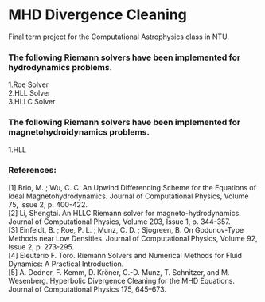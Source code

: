 # MHD Divergence Cleaning
Final term project for the Computational Astrophysics class in NTU. <br />

### The following Riemann solvers have been implemented for hydrodynamics problems. <br />

 1.Roe Solver <br />
 2.HLL Solver <br />
 3.HLLC Solver <br />

### The following Riemann solvers have been implemented for magnetohydroidynamics problems.

 1.HLL <br />









### References:

[1] Brio, M. ; Wu, C. C. An Upwind Differencing Scheme for the Equations of Ideal Magnetohydrodynamics. Journal of Computational Physics, Volume 75, Issue 2, p. 400-422. <br />
[2] Li, Shengtai. An HLLC Riemann solver for magneto-hydrodynamics. Journal of Computational Physics, Volume 203, Issue 1, p. 344-357. <br />
[3] Einfeldt, B. ; Roe, P. L. ; Munz, C. D. ; Sjogreen, B. On Godunov-Type Methods near Low Densities. Journal of Computational Physics, Volume 92, Issue 2, p. 273-295. <br />
[4] Eleuterio F. Toro. Riemann Solvers and Numerical Methods for Fluid Dynamics: A Practical Introduction. <br />
[5] A. Dedner, F. Kemm, D. Kröner, C.-D. Munz, T. Schnitzer, and M. Wesenberg.  Hyperbolic Divergence Cleaning for the MHD Equations. Journal of Computational Physics 175, 645–673. <br /> 
